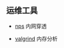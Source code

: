 ## 运维工具

- [nps](https://github.com/ehang-io/nps) 内网穿透

- [valgrind](https://www.valgrind.org/info/) 内存分析